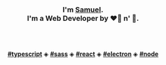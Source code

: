 <p align="center">
  <br>
  <br>
    <h3 align="center">I'm <a href="https://github.com/azuryceo">Samuel</a>.<br>I'm a Web Developer by ❤️‍🔥 n' 👻.</h3>
    <br>
    <br>
    <p align="center">
      <a href="https://github.com/topics/typescript"><b>#typescript</b></a> ◈ <a href="https://github.com/topics/sass"><b>#sass</b></a> ◈ <a href="https://github.com/topics/react"><b>#react</b></a> ◈ <a href="https://github.com/topics/electron"><b>#electron</b></a> ◈ <a href="https://github.com/topics/node"><b>#node</b></a>
    </p>
  <br>
  <br>
</p>
